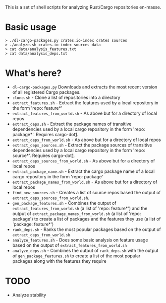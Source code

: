 This is a set of shell scripts for analyzing Rust/Cargo repositories
en-masse.

# Basic usage

```
> ./dl-cargo-packages.py crates.io-index crates sources
> ./analyze.sh crates.io-index sources data
> cat data/analysis_features.txt
> cat data/analysis_deps.txt
```

# What's here?

* `dl-cargo-packages.py` Downloads and extracts the most recent
  version of all registered Cargo packages.
* `clone.sh` - Clone a list of repositories into a directory
* `extract_features.sh` - Extract the features used by a local
  repository in the form 'repo: feature*'
* `extract_features_from_world.sh` - As above but for a directory of
  local repos
* `extract_deps.sh` - Extract the package names of transitive
  dependencies used by a local cargo repository in the form 'repo:
  package*'. Requires cargo-dot[1].
* `extract_deps_from_world.sh` - As above but for a directory of local
  repos
* `extract_deps_sources.sh` - Extract the package sources of transitive
  dependencies used by a local cargo repository in the form 'repo:
  source*'. Requires cargo-dot[1].
* `extract_deps_sources_from_world.sh` - As above but for a directory
  of local repos
* `extract_package_name.sh` - Extract the cargo package name of a local
  cargo repository in the form 'repo: package'
* `extract_package_names_from_world.sh` - As above but for a directory
  of local repos
* `find_new_sources.sh` - Creates a list of source repos based
  the output of `extract_deps_sources_from_world.sh`.
* `gen_package_features.sh` - Combines the output of
  `extract_features_from_world.sh` (a list of 'repo: feature*') and
  the output of `extract_package_names_from_world.sh` (a list of
  'repo: package') to create a list of packages and the features they
  use (a list of 'package: feature*')
* `rank_deps.sh` - Ranks the most popular packages based on the
  output of `extract_deps_from_world.sh`
* `analyze_features.sh` - Does some basic analysis on feature usage
  based on the output of `extract_features_from_world.sh`
* `analyze_deps.sh` - Combines the output of
  `rank_deps.sh` with the output of `gen_package_features.sh` to create
  a list of the most popular packages along with the features they
  require


[1]: https://github.com/maxsnew/cargo-dot

# TODO

* Analyze stability
